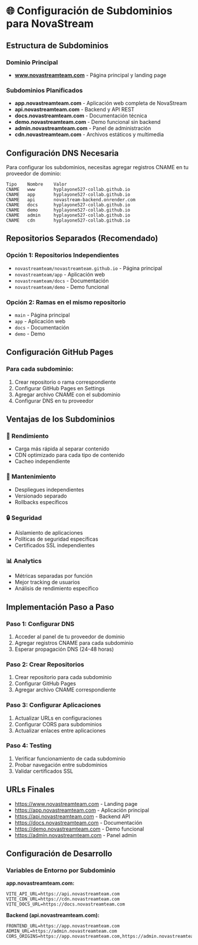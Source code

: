# 🌐 Configuración de Subdominios para NovaStream

## Estructura de Subdominios

### Dominio Principal
- **www.novastreamteam.com** - Página principal y landing page

### Subdominios Planificados
- **app.novastreamteam.com** - Aplicación web completa de NovaStream
- **api.novastreamteam.com** - Backend y API REST
- **docs.novastreamteam.com** - Documentación técnica
- **demo.novastreamteam.com** - Demo funcional sin backend
- **admin.novastreamteam.com** - Panel de administración
- **cdn.novastreamteam.com** - Archivos estáticos y multimedia

## Configuración DNS Necesaria

Para configurar los subdominios, necesitas agregar registros CNAME en tu proveedor de dominio:

```
Tipo    Nombre    Valor
CNAME   www       hyplayone527-collab.github.io
CNAME   app       hyplayone527-collab.github.io
CNAME   api       novastream-backend.onrender.com
CNAME   docs      hyplayone527-collab.github.io
CNAME   demo      hyplayone527-collab.github.io
CNAME   admin     hyplayone527-collab.github.io
CNAME   cdn       hyplayone527-collab.github.io
```

## Repositorios Separados (Recomendado)

### Opción 1: Repositorios Independientes
- `novastreamteam/novastreamteam.github.io` - Página principal
- `novastreamteam/app` - Aplicación web
- `novastreamteam/docs` - Documentación
- `novastreamteam/demo` - Demo funcional

### Opción 2: Ramas en el mismo repositorio
- `main` - Página principal
- `app` - Aplicación web
- `docs` - Documentación
- `demo` - Demo

## Configuración GitHub Pages

### Para cada subdominio:
1. Crear repositorio o rama correspondiente
2. Configurar GitHub Pages en Settings
3. Agregar archivo CNAME con el subdominio
4. Configurar DNS en tu proveedor

## Ventajas de los Subdominios

### 🚀 Rendimiento
- Carga más rápida al separar contenido
- CDN optimizado para cada tipo de contenido
- Cacheo independiente

### 🔧 Mantenimiento
- Despliegues independientes
- Versionado separado
- Rollbacks específicos

### 🔒 Seguridad
- Aislamiento de aplicaciones
- Políticas de seguridad específicas
- Certificados SSL independientes

### 📊 Analytics
- Métricas separadas por función
- Mejor tracking de usuarios
- Análisis de rendimiento específico

## Implementación Paso a Paso

### Paso 1: Configurar DNS
1. Acceder al panel de tu proveedor de dominio
2. Agregar registros CNAME para cada subdominio
3. Esperar propagación DNS (24-48 horas)

### Paso 2: Crear Repositorios
1. Crear repositorio para cada subdominio
2. Configurar GitHub Pages
3. Agregar archivo CNAME correspondiente

### Paso 3: Configurar Aplicaciones
1. Actualizar URLs en configuraciones
2. Configurar CORS para subdominios
3. Actualizar enlaces entre aplicaciones

### Paso 4: Testing
1. Verificar funcionamiento de cada subdominio
2. Probar navegación entre subdominios
3. Validar certificados SSL

## URLs Finales

- https://www.novastreamteam.com - Landing page
- https://app.novastreamteam.com - Aplicación principal
- https://api.novastreamteam.com - Backend API
- https://docs.novastreamteam.com - Documentación
- https://demo.novastreamteam.com - Demo funcional
- https://admin.novastreamteam.com - Panel admin

## Configuración de Desarrollo

### Variables de Entorno por Subdominio

**app.novastreamteam.com:**
```env
VITE_API_URL=https://api.novastreamteam.com
VITE_CDN_URL=https://cdn.novastreamteam.com
VITE_DOCS_URL=https://docs.novastreamteam.com
```

**Backend (api.novastreamteam.com):**
```env
FRONTEND_URL=https://app.novastreamteam.com
ADMIN_URL=https://admin.novastreamteam.com
CORS_ORIGINS=https://app.novastreamteam.com,https://admin.novastreamteam.com
```